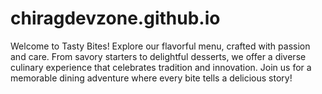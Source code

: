 # chiragdevzone.github.io
Welcome to Tasty Bites! Explore our flavorful menu, crafted with passion and care. From savory starters to delightful desserts, we offer a diverse culinary experience that celebrates tradition and innovation. Join us for a memorable dining adventure where every bite tells a delicious story!
